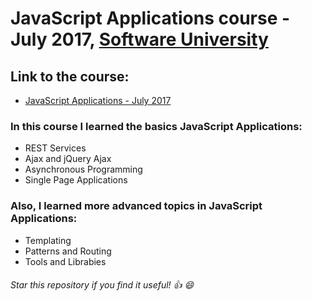 # JavaScript Applications course - July 2017, [Software University](https://softuni.bg/ "Software University")

## Link to the course: 
* [JavaScript Applications - July 2017](https://softuni.bg/trainings/1651/js-applications-july-2017 "JavaScript Applications - July 2017")

### In this course I learned the basics JavaScript Applications:

* REST Services
* Ajax and jQuery Ajax
* Asynchronous Programming
* Single Page Applications

### Also, I learned more advanced topics in JavaScript Applications:

* Templating
* Patterns and Routing
* Tools and Librabies

###### Star this repository if you find it useful! :thumbsup: :smile: